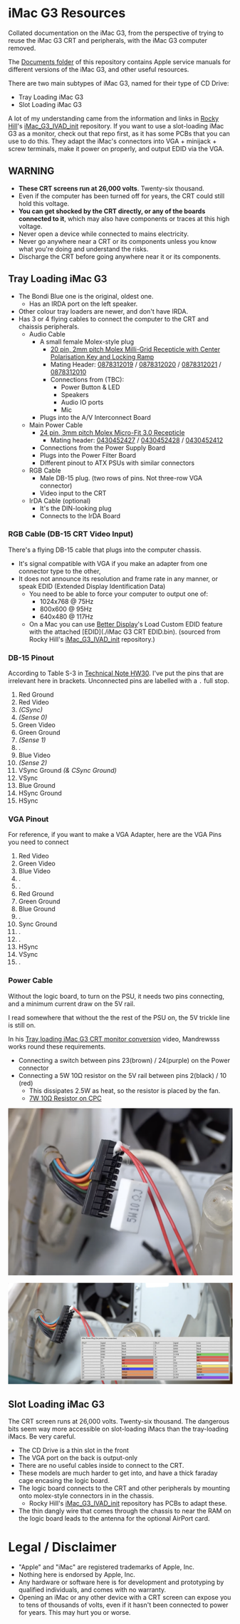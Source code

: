 # iMac G3 Resources

Collated documentation on the iMac G3, from the perspective of trying to reuse the iMac G3 CRT and peripherals, with the iMac G3 computer removed.

The [Documents folder](./Documents/) of this repository contains Apple service manuals for different versions of the iMac G3, and other useful resources.

There are two main subtypes of iMac G3, named for their type of CD Drive:

* Tray Loading iMac G3
* Slot Loading iMac G3

A lot of my understanding came from the information and links in [Rocky Hill](https://github.com/qbancoffee)'s [iMac\_G3\_IVAD\_init](https://github.com/qbancoffee/imac_g3_ivad_board_init) repository. If you want to use a slot-loading iMac G3 as a monitor, check out that repo first, as it has some PCBs that you can use to do this. They adapt the iMac's connectors into VGA + minijack + screw terminals, make it power on properly, and output EDID via the VGA.


## WARNING
* **These CRT screens run at 26,000 volts**. Twenty-six thousand.
* Even if the computer has been turned off for years, the CRT could still hold this voltage.
* **You can get shocked by the CRT directly, or any of the boards connected to it**, which may also have components or traces at this high voltage.
* Never open a device while connected to mains electricity.
* Never go anywhere near a CRT or its components unless you know what you're doing and understand the risks.
* Discharge the CRT before going anywhere near it or its components.

## Tray Loading iMac G3
* The Bondi Blue one is the original, oldest one.
	* Has an IRDA port on the left speaker.
* Other colour tray loaders are newer, and don't have IRDA.
* Has 3 or 4 flying cables to connect the computer to the CRT and chaissis peripherals.
	* Audio Cable
		* A small female Molex-style plug
			* [20 pin, 2mm pitch Molex Milli-Grid Recepticle with Center Polarisation Key and Locking Ramp](https://www.molex.com/en-us/products/part-detail/511102051)
			* Mating Header: [0878312019](https://www.molex.com/en-us/products/part-detail/0878312019) / [0878312020](https://www.molex.com/en-us/products/part-detail/0878312020)	/ [0878312021](https://www.molex.com/en-us/products/part-detail/0878312021)	/ [0878312010](https://www.molex.com/en-us/products/part-detail/0878312010)
			* Connections from (TBC):
				* Power Button & LED
				* Speakers
				* Audio IO ports
				* Mic
		* Plugs into the A/V Interconnect Board
	* Main Power Cable
		* [24 pin, 3mm pitch Molex Micro-Fit 3.0 Recepticle](https://www.molex.com/en-us/products/part-detail/0430252400)
			* Mating header: [0430452427](https://www.molex.com/en-us/products/part-detail/0430452427) / [0430452428](https://www.molex.com/en-us/products/part-detail/430452428) / [0430452412](https://www.molex.com/en-us/products/part-detail/430452412)
		* Connections from the Power Supply Board
		* Plugs into the Power Filter Board
		* Different pinout to ATX PSUs with similar connectors
	* RGB Cable
		* Male DB-15 plug. (two rows of pins. Not three-row VGA connector)
		* Video input to the CRT
	* IrDA Cable (optional)
		* It's the DIN-looking plug
		* Connects to the IrDA Board

### RGB Cable (DB-15 CRT Video Input)
There's a flying DB-15 cable that plugs into the computer chassis.

* It's signal compatible with VGA if you make an adapter from one connector type to the other,
* It does not announce its resolution and frame rate in any manner, or speak EDID (Extended Display Identification Data)
	* You need to be able to force your computer to output one of:
		*  1024x768 @ 75Hz
		*  800x600 @ 95Hz
		*  640x480 @ 117Hz
	*  On a Mac you can use [Better Display](https://github.com/waydabber/BetterDisplay)'s Load Custom EDID feature with the attached [EDID](./iMac G3 CRT EDID.bin). (sourced from Rocky Hill's [iMac\_G3\_IVAD\_init](https://github.com/qbancoffee/imac_g3_ivad_board_init) repository.)

### DB-15 Pinout
According to Table S-3 in [Technical Note HW30](./Documents/Technical%20Note%20HW30%20-%20Sense%20Lines%20DB-15%20Video%20Connector.pdf). I've put the pins that are irrelevant here in brackets. Unconnected pins are labelled with a `.` full stop.

1. Red Ground
2. Red Video
3. *(CSync)*
4. *(Sense 0)*
5. Green Video
6. Green Ground
7. *(Sense 1)*
8. .
9. Blue Video
10. *(Sense 2)*
11. VSync Ground *(& CSync Ground)*
12. VSync
13. Blue Ground
14. HSync Ground
15. HSync

### VGA Pinout
For reference, if you want to make a VGA Adapter, here are the VGA Pins you need to connect

1. Red Video
2. Green Video
3. Blue Video
4. .
5. .
6. Red Ground
7. Green Ground
8. Blue Ground
9. .
10. Sync Ground
11. .
12. .
13. HSync
14. VSync
15. .

### Power Cable
Without the logic board, to turn on the PSU, it needs two pins connecting, and a minimum current draw on the 5V rail.

I read somewhere that without the the rest of the PSU on, the 5V trickle line is still on.

In his [Tray loading iMac G3 CRT monitor conversion](https://www.youtube.com/watch?v=hGWNIdyYnic) video, Mandrewsss works round these requirements.

* Connecting a switch between pins 23(brown) / 24(purple) on the Power connector
* Connecting a 5W 10Ω resistor on the 5V rail between pins 2(black) / 10 (red)	
	* This dissipates 2.5W as heat, so the resistor is placed by the fan.
	* [7W 10Ω Resistor on CPC](https://cpc.farnell.com/welwyn/w22-10r-ji/resistor-ww-7w-5-10r/dp/RE04105)

![Resistor and switch whires on power connector](./images/Mandrewsss%20power%20close%20up.png)

![](./images/Mandrewsss%20power%20pinout.png)

## Slot Loading iMac G3

The CRT screen runs at 26,000 volts. Twenty-six thousand. The dangerous bits seem way more accessible on slot-loading iMacs than the tray-loading iMacs. Be very careful.

* The CD Drive is a thin slot in the front
* The VGA port on the back is output-only
* There are no useful cables inside to connect to the CRT.
* These models are much harder to get into, and have a thick faraday cage encasing the logic board.
* The logic board connects to the CRT and other peripherals by mounting onto molex-style connectors in in the chassis.
	* Rocky Hill's [iMac\_G3\_IVAD\_init](https://github.com/qbancoffee/imac_g3_ivad_board_init) repository has PCBs to adapt these.
* The thin dangly wire that comes through the chassis to near the RAM on the logic board leads to the antenna for the optional AirPort card. 

# Legal / Disclaimer

* "Apple" and "iMac" are registered trademarks of Apple, Inc.
* Nothing here is endorsed by Apple, Inc.
* Any hardware or software here is for development and prototyping by qualified individuals, and comes with no warranty.
* Opening an iMac or any other device with a CRT screen can expose you to tens of thousands of volts, even if it hasn't been connected to power for years. This may hurt you or worse. 